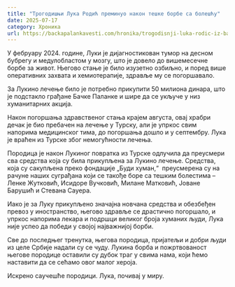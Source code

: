 ```yaml
---
title: "Трогодишњи Лука Родић преминуо након тешке борбе са болешћу"
date: 2025-07-17
category: Хроника
url: https://backapalankavesti.com/hronika/trogodisnji-luka-rodic-iz-backe-palanke-preminuo/
---
```


У фебруару 2024. године, Луки је дијагностикован тумор на десном бубрегу и медулобластом у мозгу, што је довело до вишемесечне борбе за живот. Његово стање је било изузетно озбиљно, и поред више оперативних захвата и хемиотерапије, здравље му се погоршавало.

За Лукино лечење било је потребно прикупити 50 милиона динара, што је подстакло грађане Бачке Паланке и шире да се укључе у низ хуманитарних акција.

Након погоршања здравственог стања крајем августа, овај храбри дечак је био пребачен на лечење у Турску, али је упркос свим напорима медицинског тима, до погоршања дошло и у септембру. Лука је враћен из Турске због немогућности лечења.

Породица је након Лукиног повратка из Турске одлучила да преусмери сва средства која су била прикупљена за Лукино лечење. Средства, која су сакупљена преко фондације „Буди хуман,“  преусмерена су на рачуне наших суграђана који се такође боре са тешким болестима – Ленке Жутковић, Исидоре Вучковић, Милане Матковић, Јоване Барушић и Стевана Сауера.

Иако је за Луку прикупљено значајна новчана средства и обезбеђен превоз у иностранство, његово здравље се драстично погоршало, и упркос напорима лекара и подршци великог броја хуманих људи, Лука није успео да победи у својој најважнијој борби.

Све до последњег тренутка, његова породица, пријатељи и добри људи из целе Србије надали су се чуду. Лукина борба и пожртвованост његове породице оставили су дубок траг у свима нама, који ћемо наставити да се сећамо овог малог хероја.

Искрено саучешће породици. Лука, почивај у миру.
